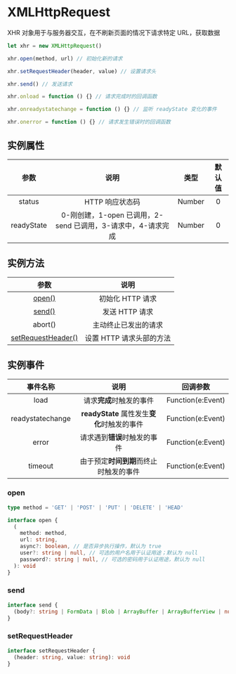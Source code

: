 # XMLHttpRequest

XHR 对象用于与服务器交互，在不刷新页面的情况下请求特定 URL，获取数据

```js
let xhr = new XMLHttpRequest()

xhr.open(method, url) // 初始化新的请求

xhr.setRequestHeader(header, value) // 设置请求头

xhr.send() // 发送请求

xhr.onload = function () {} // 请求完成时的回调函数

xhr.onreadystatechange = function () {} // 监听 readyState 变化的事件

xhr.onerror = function () {} // 请求发生错误时的回调函数
```

## 实例属性

|    参数    |                             说明                             |  类型  | 默认值 |
| :--------: | :----------------------------------------------------------: | :----: | :----: |
|   status   |                       HTTP 响应状态码                        | Number |   0    |
| readyState | 0-刚创建，1-open 已调用，2-send 已调用，3-请求中，4-请求完成 | Number |   0    |

## 实例方法

|                  参数                   |           说明           |
| :-------------------------------------: | :----------------------: |
|             [open()](#open)             |     初始化 HTTP 请求     |
|             [send()](#send)             |      发送 HTTP 请求      |
|                 abort()                 |   主动终止已发出的请求   |
| [setRequestHeader()](#setrequestheader) | 设置 HTTP 请求头部的方法 |

## 实例事件

|     事件名称     |                    说明                     |     回调参数      |
| :--------------: | :-----------------------------------------: | :---------------: |
|       load       |          请求**完成**时触发的事件           | Function(e:Event) |
| readystatechange | **readyState** 属性发生**变化**时触发的事件 | Function(e:Event) |
|      error       |        请求遇到**错误**时触发的事件         | Function(e:Event) |
|     timeout      |   由于预定**时间到期**而终止时触发的事件    | Function(e:Event) |

### open

```ts
type method = 'GET' | 'POST' | 'PUT' | 'DELETE' | 'HEAD'

interface open {
  (
    method: method,
    url: string,
    async?: boolean, // 是否异步执行操作，默认为 true
    user?: string | null, // 可选的用户名用于认证用途；默认为 null
    password?: string | null, // 可选的密码用于认证用途，默认为 null
  ): void
}
```

### send

```ts
interface send {
  (body?: string | FormData | Blob | ArrayBuffer | ArrayBufferView | null): void
}
```

### setRequestHeader

```ts
interface setRequestHeader {
  (header: string, value: string): void
}
```
